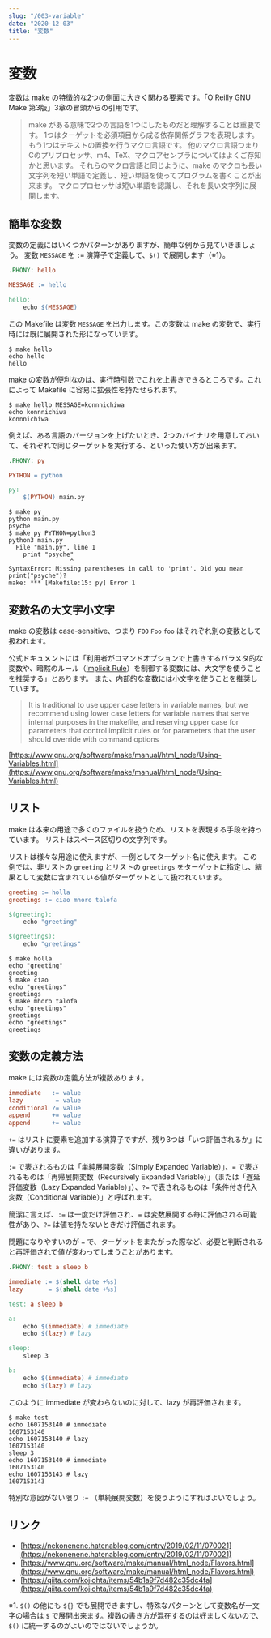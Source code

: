 ```yaml
---
slug: "/003-variable"
date: "2020-12-03"
title: "変数"
---
```


# 変数

変数は make の特徴的な2つの側面に大きく関わる要素です。「O'Reilly GNU Make 第3版」3章の冒頭からの引用です。

> make がある意味で2つの言語を1つにしたものだと理解することは重要です。
> 1つはターゲットを必須項目から成る依存関係グラフを表現します。 もう1つはテキストの置換を行うマクロ言語です。
> 他のマクロ言語つまりCのプリプロセッサ、m4、TeX、マクロアセンブラについてはよくご存知かと思います。
> それらのマクロ言語と同じように、make のマクロも長い文字列を短い単語で定義し、短い単語を使ってプログラムを書くことが出来ます。
> マクロプロセッサは短い単語を認識し、それを長い文字列に展開します。


## 簡単な変数

変数の定義にはいくつかパターンがありますが、簡単な例から見ていきましょう。
変数 `MESSAGE` を `:=` 演算子で定義して、`$()` で展開します（※1）。
```makefile
.PHONY: hello

MESSAGE := hello

hello:
	echo $(MESSAGE)
```

この Makefile は変数 `MESSAGE` を出力します。この変数は make の変数で、実行時には既に展開された形になっています。
```shell
$ make hello
echo hello
hello
```

make の変数が便利なのは、実行時引数でこれを上書きできるところです。これによって Makefile に容易に拡張性を持たせられます。
```shell
$ make hello MESSAGE=konnnichiwa
echo konnnichiwa
konnnichiwa
```

例えば、ある言語のバージョンを上げたいとき、2つのバイナリを用意しておいて、それぞれで同じターゲットを実行する、といった使い方が出来ます。
```makefile
.PHONY: py

PYTHON = python

py:
	$(PYTHON) main.py
```
```shell
$ make py
python main.py
psyche
$ make py PYTHON=python3
python3 main.py
  File "main.py", line 1
    print "psyche"
                 ^
SyntaxError: Missing parentheses in call to 'print'. Did you mean print("psyche")?
make: *** [Makefile:15: py] Error 1
```


## 変数名の大文字小文字

make の変数は case-sensitive、つまり `FOO` `Foo` `foo` はそれぞれ別の変数として扱われます。

公式ドキュメントには「利用者がコマンドオプションで上書きするパラメタ的な変数や、暗黙のルール（[Implicit Rule](https://www.gnu.org/software/make/manual/html_node/Implicit-Rules.html)）を制御する変数には、大文字を使うことを推奨する」とあります。
また、内部的な変数には小文字を使うことを推奨しています。

> It is traditional to use upper case letters in variable names,
> but we recommend using lower case letters for variable names that serve internal purposes in the makefile,
> and reserving upper case for parameters that control implicit rules or for parameters that the user should override with command options

[https://www.gnu.org/software/make/manual/html_node/Using-Variables.html](https://www.gnu.org/software/make/manual/html_node/Using-Variables.html)


## リスト

make は本来の用途で多くのファイルを扱うため、リストを表現する手段を持っています。
リストはスペース区切りの文字列です。

リストは様々な用途に使えますが、一例としてターゲット名に使えます。
この例では、非リストの `greeting` とリストの `greetings` をターゲットに指定し、結果として変数に含まれている値がターゲットとして扱われています。
```makefile
greeting := holla
greetings := ciao mhoro talofa

$(greeting):
	echo "greeting"

$(greetings):
	echo "greetings"
```
```shell
$ make holla
echo "greeting"
greeting
$ make ciao
echo "greetings"
greetings
$ make mhoro talofa
echo "greetings"
greetings
echo "greetings"
greetings
```


## 変数の定義方法

make には変数の定義方法が複数あります。
```makefile
immediate   := value
lazy         = value
conditional ?= value
append      += value
append      += value
```

`+=` はリストに要素を追加する演算子ですが、残り3つは「いつ評価されるか」に違いがあります。

`:=` で表されるものは「単純展開変数（Simply Expanded Variable）」、`=` で表されるものは「再帰展開変数（Recursively Expanded Variable）」（または「遅延評価変数（Lazy Expanded Variable）」）、`?=` で表されるものは「条件付き代入変数（Conditional Variable）」と呼ばれます。

簡潔に言えば、`:=` は一度だけ評価され、`=` は変数展開する毎に評価される可能性があり、`?=` は値を持たないときだけ評価されます。

問題になりやすいのが `=` で、ターゲットをまたがった際など、必要と判断されると再評価されて値が変わってしまうことがあります。

```makefile
.PHONY: test a sleep b

immediate := $(shell date +%s)
lazy       = $(shell date +%s)

test: a sleep b

a:
	echo $(immediate) # immediate
	echo $(lazy) # lazy

sleep:
	sleep 3

b:
	echo $(immediate) # immediate
	echo $(lazy) # lazy
```

このように immediate が変わらないのに対して、lazy が再評価されます。
```shell
$ make test
echo 1607153140 # immediate
1607153140
echo 1607153140 # lazy
1607153140
sleep 3
echo 1607153140 # immediate
1607153140
echo 1607153143 # lazy
1607153143
```

特別な意図がない限り `:=` （単純展開変数）を使うようにすればよいでしょう。


## リンク
* [https://nekonenene.hatenablog.com/entry/2019/02/11/070021](https://nekonenene.hatenablog.com/entry/2019/02/11/070021)
* [https://www.gnu.org/software/make/manual/html_node/Flavors.html](https://www.gnu.org/software/make/manual/html_node/Flavors.html)
* [https://qiita.com/kojiohta/items/54b1a9f7d482c35dc4fa](https://qiita.com/kojiohta/items/54b1a9f7d482c35dc4fa)

※1. `$()` の他にも `${}` でも展開できますし、特殊なパターンとして変数名が一文字の場合は `$` で展開出来ます。複数の書き方が混在するのは好ましくないので、`$()` に統一するのがよいのではないでしょうか。